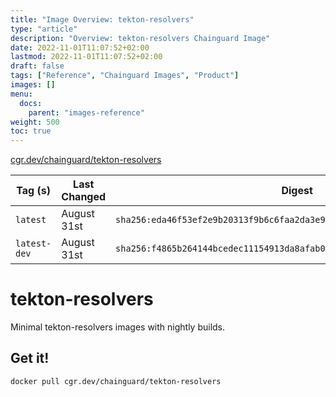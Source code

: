 ```yaml
---
title: "Image Overview: tekton-resolvers"
type: "article"
description: "Overview: tekton-resolvers Chainguard Image"
date: 2022-11-01T11:07:52+02:00
lastmod: 2022-11-01T11:07:52+02:00
draft: false
tags: ["Reference", "Chainguard Images", "Product"]
images: []
menu:
  docs:
    parent: "images-reference"
weight: 500
toc: true
---
```


[cgr.dev/chainguard/tekton-resolvers](https://github.com/chainguard-images/images/tree/main/images/tekton-resolvers)

| Tag (s)       | Last Changed | Digest                                                                    |
|---------------|--------------|---------------------------------------------------------------------------|
|  `latest`     | August 31st  | `sha256:eda46f53ef2e9b20313f9b6c6faa2da3e9b8e38da3779b6721061de70cd360bf` |
|  `latest-dev` | August 31st  | `sha256:f4865b264144bcedec11154913da8afab05c38f2e0d349be57f82fa9251b3b4d` |

# tekton-resolvers

Minimal tekton-resolvers images with nightly builds.

## Get it!

```shell
docker pull cgr.dev/chainguard/tekton-resolvers
```
